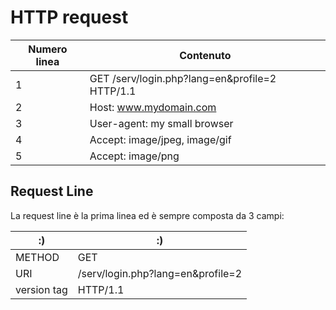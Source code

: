 # HTTP request

| Numero linea | Contenuto |
| ------------- | ------------- |
| 1 | GET /serv/login.php?lang=en&profile=2 HTTP/1.1  |
| 2 | Host: www.mydomain.com |
| 3 | User-agent: my small browser |
| 4 | Accept: image/jpeg, image/gif |
| 5 | Accept: image/png |

## Request Line
La request line è la prima linea ed è sempre composta da 3 campi:

| :) | :) |
| ------------- | ------------- |
| METHOD | GET |
| URI | /serv/login.php?lang=en&profile=2 |
| version tag | HTTP/1.1 |

 
